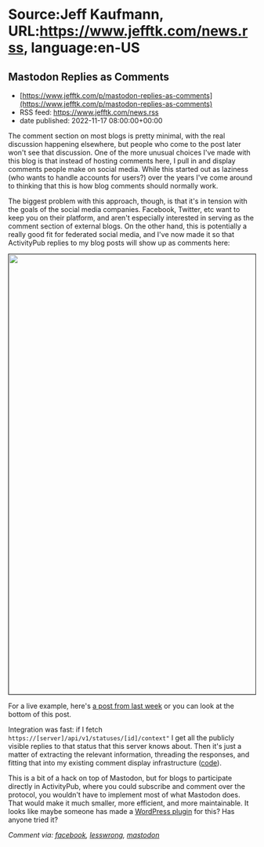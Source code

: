 # Source:Jeff Kaufmann, URL:https://www.jefftk.com/news.rss, language:en-US

## Mastodon Replies as Comments
 - [https://www.jefftk.com/p/mastodon-replies-as-comments](https://www.jefftk.com/p/mastodon-replies-as-comments)
 - RSS feed: https://www.jefftk.com/news.rss
 - date published: 2022-11-17 08:00:00+00:00

<p><span>

The comment section on most blogs is pretty minimal, with the real
discussion happening elsewhere, but people who come to the post later
won't see that discussion.  One of the more unusual choices I've made
with this blog is that instead of hosting comments here, I pull in and
display comments people make on social media. While this started out
as laziness (who wants to handle accounts for users?) over the years
I've come around to thinking that this is how blog comments should
normally work.

</span>

<p>

The biggest problem with this approach, though, is that it's in
tension with the goals of the social media companies.  Facebook,
Twitter, etc want to keep you on their platform, and aren't especially
interested in serving as the comment section of external blogs.  On the
other hand, this is potentially a really good fit for federated social
media, and I've now made it so that ActivityPub replies to my blog
posts will show up as comments here:

</p>

<p>

<a href="https://www.jefftk.com/mastodon-reply-comments-big.png"><img border="1" class="mobile-fullwidth" height="897" src="https://www.jefftk.com/mastodon-reply-comments.png" width="550" /><div class="image-vertical-spacer"></div></a>

</p>

<p>

For a live example, here's <a href="https://www.jefftk.com/p/mastodon-linking-norms">a post
from last week</a> or you can look at the bottom of this post.

</p>

<p>

Integration was fast: if I fetch
<code>https://[server]/api/v1/statuses/[id]/context"</code> I get all
the publicly visible replies to that status that this server knows
about.  Then it's just a matter of extracting the relevant
information, threading the responses, and fitting that into my
existing comment display infrastructure (<a href="https://github.com/jeffkaufman/webscripts/blob/master/comment_requester_wsgi.py">code</a>).

</p>

<p>

This is a bit of a hack on top of Mastodon, but for blogs to
participate directly in ActivityPub, where you could subscribe and
comment over the protocol, you wouldn't have to implement most of what
Mastodon does.  That would make it much smaller, more efficient, and
more maintainable. It looks like maybe someone has made a <a href="https://wordpress.org/plugins/activitypub/">WordPress plugin</a>
for this?  Has anyone tried it?

  </p>

<p><i>Comment via: <a href="https://www.facebook.com/jefftk/posts/pfbid0t2D1wC9pLmQkTMMJ9Mn1fHxYGkTwYq44WwrhgRnxerHy2PzH3dQDAdC5BFnHcxyFl">facebook</a>, <a href="https://lesswrong.com/posts/sE5wHZCDyzCSuwBxd">lesswrong</a>, <a href="https://mastodon.mit.edu/@jefftk/109360949195245646">mastodon</a></i></p>

